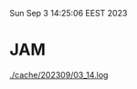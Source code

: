Sun Sep  3 14:25:06 EEST 2023
# JAM
<a href='./cache/202309/03_14.log'>./cache/202309/03_14.log</a>
